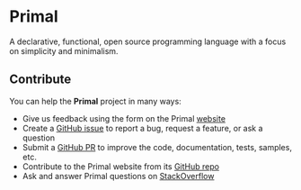 # Primal

A declarative, functional, open source programming language with a focus on simplicity and minimalism.

## Contribute

You can help the **Primal** project in many ways:

* Give us feedback using the form on the Primal [website](https://primal-lang.org/feedback)
* Create a [GitHub issue](https://github.com/primal-lang/sdk/issues/new) to report a bug, request a feature, or ask a question
* Submit a [GitHub PR](https://github.com/primal-lang/sdk/pulls) to improve the code, documentation, tests, samples, etc.
* Contribute to the Primal website from its [GitHub repo](https://github.com/primal-lang/website)
* Ask and answer Primal questions on [StackOverflow](https://stackoverflow.com/questions/tagged/primal)
